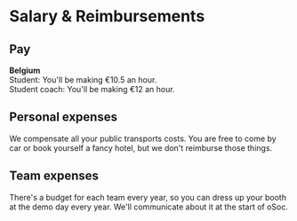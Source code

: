 # Salary & Reimbursements

## Pay

**Belgium**  
Student: You'll be making €10.5 an hour.  
Student coach: You'll be making €12 an hour.

## Personal expenses

We compensate all your public transports costs. You are free to come by car or book yourself a fancy hotel, but we don't reimburse those things.

## Team expenses

There's a budget for each team every year, so you can dress up your booth at the demo day every year. We'll communicate about it at the start of oSoc.


